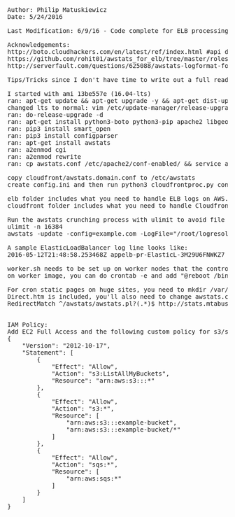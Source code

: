<pre>
Author: Philip Matuskiewicz
Date: 5/24/2016

Last Modification: 6/9/16 - Code complete for ELB processing component (still needs AWStats Input component)

Acknowledgements:
http://boto.cloudhackers.com/en/latest/ref/index.html #api documentation, especially S3, SQS, VPC and EC2
https://github.com/rohit01/awstats_for_elb/tree/master/roles/awstats
http://serverfault.com/questions/625088/awstats-logformat-for-aws-elastic-load-balancer

Tips/Tricks since I don't have time to write out a full readme...

I started with ami 13be557e (16.04-lts)
ran: apt-get update && apt-get upgrade -y && apt-get dist-upgrade -y
changed lts to normal: vim /etc/update-manager/release-upgrades
ran: do-release-upgrade -d
ran: apt-get install python3-boto python3-pip apache2 libgeo-ipfree-perl libnet-ip-perl python3-iso8601 python3-tz libnet-dns-perl
ran: pip3 install smart_open
ran: pip3 install configparser
ran: apt-get install awstats
ran: a2enmod cgi
ran: a2enmod rewrite
ran: cp awstats.conf /etc/apache2/conf-enabled/ && service apache2 restart

copy cloudfront/awstats.domain.conf to /etc/awstats
create config.ini and then run python3 cloudfrontproc.py config.ini

elb folder includes what you need to handle ELB logs on AWS... this isn't finished yet
cloudfront folder includes what you need to handle Cloudfront logs on aws

Run the awstats crunching process with ulimit to avoid file problems on large sites:
ulimit -n 16384
awstats -update -config=example.com -LogFile="/root/logresolvemerge.pl datafiles/*.log |"

A sample ElasticLoadBalancer log line looks like:
2016-05-12T21:48:58.253468Z appelb-pr-ElasticL-3M29U6FNWKZ7 62.114.132.221:32658 10.167.134.188:80 0.000024 0.029101 0.000023 200 200 0 839 "GET http://api.example.com:80/api/data.json?key=nebwh37443&LineRef=8 HTTP/1.1" "Server/1 myLib/17 Server/1 Device/Server" - -

worker.sh needs to be set up on worker nodes that the controller can see on port 80, it should be modified to point to controller node (for job progress)
on worker image, you can do crontab -e and add "@reboot /bin/sleep 60 ; /usr/bin/nohup /bin/sh /root/aws-elb-awstats/worker.sh  > /root/aws-elb-awstats/log.txt 2>&1 &"

For cron static pages on huge sites, you need to mkdir /var/www/html/cache and use apache files in elb directory
Direct.htm is included, you'll also need to change awstats.conf for apache with this line instead of what's in the copied file (above):
RedirectMatch ^/awstats/awstats.pl?(.*)$ http://stats.mtabuscis.net/direct.html$1


IAM Policy:
Add EC2 Full Access and the following custom policy for s3/sqs
{
    "Version": "2012-10-17",
    "Statement": [
        {
            "Effect": "Allow",
            "Action": "s3:ListAllMyBuckets",
            "Resource": "arn:aws:s3:::*"
        },
        {
            "Effect": "Allow",
            "Action": "s3:*",
            "Resource": [
                "arn:aws:s3:::example-bucket",
                "arn:aws:s3:::example-bucket/*"
            ]
        },
        {
            "Effect": "Allow",
            "Action": "sqs:*",
            "Resource": [
                "arn:aws:sqs:*"
            ]
        }
    ]
}

</pre>

